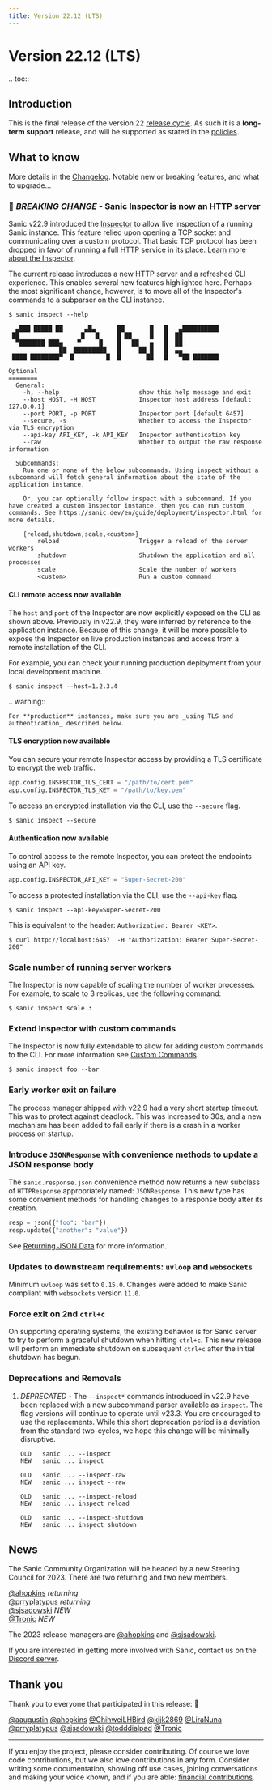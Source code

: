 ```yaml
---
title: Version 22.12 (LTS)
---
```


# Version 22.12 (LTS)

.. toc::

## Introduction

This is the final release of the version 22 [release cycle](../../org/policies.md#release-schedule). As such it is a **long-term support** release, and will be supported as stated in the [policies](../../org/policies.md#long-term-support-v-interim-releases).

## What to know

More details in the [Changelog](https://sanic.readthedocs.io/en/stable/sanic/changelog.html). Notable new or breaking features, and what to upgrade...

### 🚨 _BREAKING CHANGE_ - Sanic Inspector is now an HTTP server

Sanic v22.9 introduced the [Inspector](./v22.9.md#inspector) to allow live inspection of a running Sanic instance. This feature relied upon opening a TCP socket and communicating over a custom protocol. That basic TCP protocol has been dropped in favor of running a full HTTP service in its place. [Learn more about the Inspector](../deployment/inspector.md).

The current release introduces a new HTTP server and a refreshed CLI experience. This enables several new features highlighted here. Perhaps the most significant change, however, is to move all of the Inspector's commands to a subparser on the CLI instance.

```
$ sanic inspect --help                             

  ▄███ █████ ██      ▄█▄      ██       █   █   ▄██████████
 ██                 █   █     █ ██     █   █  ██
  ▀███████ ███▄    ▀     █    █   ██   ▄   █  ██
              ██  █████████   █     ██ █   █  ▄▄
 ████ ████████▀  █         █  █       ██   █   ▀██ ███████

Optional
========
  General:
    -h, --help                      show this help message and exit
    --host HOST, -H HOST            Inspector host address [default 127.0.0.1]
    --port PORT, -p PORT            Inspector port [default 6457]
    --secure, -s                    Whether to access the Inspector via TLS encryption
    --api-key API_KEY, -k API_KEY   Inspector authentication key
    --raw                           Whether to output the raw response information

  Subcommands:
    Run one or none of the below subcommands. Using inspect without a subcommand will fetch general information about the state of the application instance.
    
    Or, you can optionally follow inspect with a subcommand. If you have created a custom Inspector instance, then you can run custom commands. See https://sanic.dev/en/guide/deployment/inspector.html for more details.

    {reload,shutdown,scale,<custom>}
        reload                      Trigger a reload of the server workers
        shutdown                    Shutdown the application and all processes
        scale                       Scale the number of workers
        <custom>                    Run a custom command
```

#### CLI remote access now available

The `host` and `port` of the Inspector are now explicitly exposed on the CLI as shown above. Previously in v22.9, they were inferred by reference to the application instance. Because of this change, it will be more possible to expose the Inspector on live production instances and access from a remote installation of the CLI.

For example, you can check your running production deployment from your local development machine.

```
$ sanic inspect --host=1.2.3.4
```

.. warning::

```
For **production** instances, make sure you are _using TLS and authentication_ described below.
```

#### TLS encryption now available

You can secure your remote Inspector access by providing a TLS certificate to encrypt the web traffic.

```python
app.config.INSPECTOR_TLS_CERT = "/path/to/cert.pem"
app.config.INSPECTOR_TLS_KEY = "/path/to/key.pem"
```

To access an encrypted installation via the CLI, use the `--secure` flag.

```
$ sanic inspect --secure
```

#### Authentication now available

To control access to the remote Inspector, you can protect the endpoints using an API key.

```python
app.config.INSPECTOR_API_KEY = "Super-Secret-200"
```

To access a protected installation via the CLI, use the `--api-key` flag.

```
$ sanic inspect --api-key=Super-Secret-200
```

This is equivalent to the header: `Authorization: Bearer <KEY>`.

```
$ curl http://localhost:6457  -H "Authorization: Bearer Super-Secret-200"
```

### Scale number of running server workers

The Inspector is now capable of scaling the number of worker processes. For example, to scale to 3 replicas, use the following command:

```
$ sanic inspect scale 3
```

### Extend Inspector with custom commands

The Inspector is now fully extendable to allow for adding custom commands to the CLI. For more information see [Custom Commands](../deployment/inspector.md#custom-commands).

```
$ sanic inspect foo --bar
```

### Early worker exit on failure

The process manager shipped with v22.9 had a very short startup timeout. This was to protect against deadlock. This was increased to 30s, and a new mechanism has been added to fail early if there is a crash in a worker process on startup.

### Introduce `JSONResponse` with convenience methods to update a JSON response body

The `sanic.response.json` convenience method now returns a new subclass of `HTTPResponse` appropriately named: `JSONResponse`. This new type has some convenient methods for handling changes to a response body after its creation.

```python
resp = json({"foo": "bar"})
resp.update({"another": "value"})
```

See [Returning JSON Data](../basics/response.md#returning-json-data) for more information.

### Updates to downstream requirements: `uvloop` and `websockets`

Minimum `uvloop` was set to `0.15.0`. Changes were added to make Sanic compliant with `websockets` version `11.0`.

### Force exit on 2nd `ctrl+c`

On supporting operating systems, the existing behavior is for Sanic server to try to perform a graceful shutdown when hitting `ctrl+c`. This new release will perform an immediate shutdown on subsequent `ctrl+c` after the initial shutdown has begun.

### Deprecations and Removals

1. _DEPRECATED_ - The `--inspect*` commands introduced in v22.9 have been replaced with a new subcommand parser available as `inspect`. The flag versions will continue to operate until v23.3. You are encouraged to use the replacements. While this short deprecation period is a deviation from the standard two-cycles, we hope this change will be minimally disruptive.
   ```
   OLD   sanic ... --inspect
   NEW   sanic ... inspect

   OLD   sanic ... --inspect-raw
   NEW   sanic ... inspect --raw

   OLD   sanic ... --inspect-reload
   NEW   sanic ... inspect reload

   OLD   sanic ... --inspect-shutdown
   NEW   sanic ... inspect shutdown
   ```

## News

The Sanic Community Organization will be headed by a new Steering Council for 2023. There are two returning and two new members.

[@ahopkins](https://github.com/ahopkins)  _returning_ \
[@prryplatypus](https://github.com/prryplatypus)  _returning_ \
[@sjsadowski](https://github.com/sjsadowski)  _NEW_ \
[@Tronic](https://github.com/Tronic)  _NEW_

The 2023 release managers are [@ahopkins](https://github.com/ahopkins) and [@sjsadowski](https://github.com/sjsadowski).

If you are interested in getting more involved with Sanic, contact us on the [Discord server](https://discord.gg/FARQzAEMAA).

## Thank you

Thank you to everyone that participated in this release: :clap:

[@aaugustin](https://github.com/aaugustin)
[@ahopkins](https://github.com/ahopkins)
[@ChihweiLHBird](https://github.com/ChihweiLHBird)
[@kijk2869](https://github.com/kijk2869)
[@LiraNuna](https://github.com/LiraNuna)
[@prryplatypus](https://github.com/prryplatypus)
[@sjsadowski](https://github.com/sjsadowski)
[@todddialpad](https://github.com/todddialpad)
[@Tronic](https://github.com/Tronic)

---

If you enjoy the project, please consider contributing. Of course we love code contributions, but we also love contributions in any form. Consider writing some documentation, showing off use cases, joining conversations and making your voice known, and if you are able: [financial contributions](https://opencollective.com/sanic-org/).
